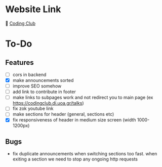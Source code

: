 # Website Link
🚀 [Coding Club](https://universityofathens.github.io/CodingClub)

# To-Do

## Features
- [ ] cors in backend
- [x] make announcements sorted
- [ ] improve SEO somehow
- [ ] add link to contribute in footer
- [ ] make links to subpages work and not redirect you to main page (ex https://codingclub.di.uoa.gr/talks)
- [ ] fix zok youtube link
- [ ] make sections for header (general, sections etc)
- [x] fix responsiveness of header in medium size screen (width 1000-1200px)

## Bugs
- fix duplicate announcements when switching sections too fast. when exiting a section we need to stop any
ongoing http requests
